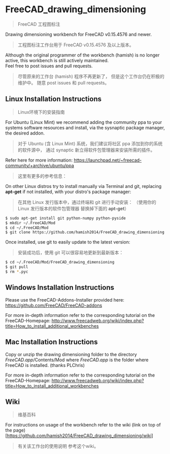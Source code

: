 FreeCAD_drawing_dimensioning
============================
>FreeCAD 工程图标注

Drawing dimensioning workbench for FreeCAD v0.15.4576 and newer.
>工程图标注工作台用于 FreeCAD v0.15.4576 及以上版本。

Although the original programmer of the workbench (hamish) is no longer active, 
this workbench is still actively maintained.  
Feel free to post issues and pull requests.
>尽管原来的工作台 (hamish) 程序不再更新了，
>但是这个工作台仍在积极的维护中。
>随意 post issues 和 pull requests。

Linux Installation Instructions
-------------------------------
>Linux环境下的安装指南

For Ubuntu (Linux Mint) we recommend adding the community ppa to your systems software resources 
and install, via the sysnaptic package manager, the desired addon.
>对于 Ubuntu (含 Linux Mint) 系统，我们建议将社区 ppa 添加到你的系统的软件源中，
>通过 synaptic 新立得软件包管理器来安装所需的插件。

Refer here for more information:
https://launchpad.net/~freecad-community/+archive/ubuntu/ppa
>这里有更多的参考信息：

On other Linux distros try to install manually via Terminal and git, 
replacing **apt-get** if not installed, with your distro's package manager:
>在其他 Linux 发行版本中，通过终端和 git 进行手动安装：
>（使用你的 Linux 发行版本的软件包管理器 替换掉下面的 **apt-get**）

```bash
$ sudo apt-get install git python-numpy python-pyside
$ mkdir ~/.FreeCAD/Mod
$ cd ~/.FreeCAD/Mod
$ git clone https://github.com/hamish2014/FreeCAD_drawing_dimensioning.git
```

Once installed, use git to easily update to the latest version:
>安装成功后，使用 git 可以很容易地更新到最新版本：

```bash
$ cd ~/.FreeCAD/Mod/FreeCAD_drawing_dimensioning
$ git pull
$ rm *.pyc
```

Windows Installation Instructions
---------------------------------

Please use the FreeCAD-Addons-Installer provided here:
https://github.com/FreeCAD/FreeCAD-addons

For more in-depth information refer to the corresponding tutorial on the FreeCAD-Homepage:
http://www.freecadweb.org/wiki/index.php?title=How_to_install_additional_workbenches

Mac Installation Instructions
-----------------------------

Copy or unzip the drawing dimensioning folder to the directory *FreeCAD.app*/Contents/Mod
where *FreeCAD.app* is the folder where FreeCAD is installed. (thanks PLChris)

For more in-depth information refer to the corresponding tutorial on the FreeCAD-Homepage:
http://www.freecadweb.org/wiki/index.php?title=How_to_install_additional_workbenches

Wiki
----
>维基百科

For instructions on usage of the workbench refer to the wiki (link on top of the page)
[https://github.com/hamish2014/FreeCAD_drawing_dimensioning/wiki]
>有关该工作台的使用说明 参考这个wiki。
